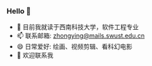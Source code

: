 ### Hello 👋
- 🔭 目前我就读于西南科技大学，软件工程专业
- 📫 联系邮箱: zhongying@mails.swust.edu.cn
- 😄 日常爱好: 绘画、视频剪辑、看科幻电影
- 🌱 欢迎联系我

<!--
**zzhongying/zzhongying** is a ✨ _special_ ✨ repository because its `README.md` (this file) appears on your GitHub profile.

Here are some ideas to get you started:

- 🔭 I’m currently working on ...
- 🌱 I’m currently learning ...
- 👯 I’m looking to collaborate on ...
- 🤔 I’m looking for help with ...
- 💬 Ask me about ...
- 📫 How to reach me: ...
- 😄 Pronouns: ...
- ⚡ Fun fact: ...
-->
